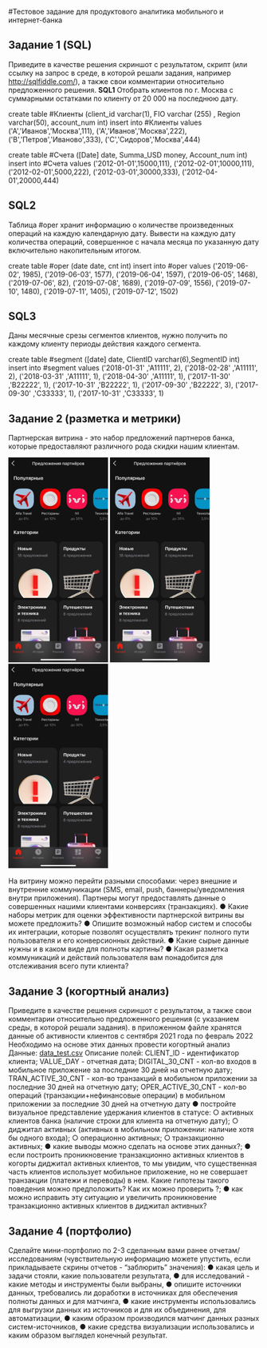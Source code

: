 #Тестовое задание для продуктового аналитика мобильного и интернет-банка

## Задание 1 (SQL)
Приведите в качестве решения скриншот с результатом, скрипт (или ссылку на запрос
в среде, в которой решали задания, например http://sqlfiddle.com/), а также свои
комментарии относительно предложенного решения.
**SQL1**
Отобрать клиентов по г. Москва с суммарными остатками по клиенту от 20 000 на
последнюю дату.

create table #Клиенты (client_id varchar(1), FIO varchar (255) , Region varchar(50),
account_num int)
insert into #Клиенты values
('A','Иванов','Москва',111),
('A','Иванов','Москва',222),
('B','Петров','Иваново',333),
('C','Сидоров','Москва',444)

create table #Cчета ([Date] date, Summa_USD money, Account_num int)
insert into #Cчета values
('2012-01-01',15000,111),
('2012-02-01',10000,111),
('2012-02-01',5000,222),
('2012-03-01',30000,333),
('2012-04-01',20000,444)

## SQL2
Таблица #oper хранит информацию о количестве произведенных операций на каждую
календарную дату.
Вывести на каждую дату количества операций, совершенное с начала месяца по
указанную дату включительно накопительным итогом.

create table #oper (date date, cnt int)
insert into #oper values
('2019-06-02', 1985),
('2019-06-03', 1577),
('2019-06-04', 1597),
('2019-06-05', 1468),
('2019-07-06', 82),
('2019-07-08', 1689),
('2019-07-09', 1556),
('2019-07-10', 1480),
('2019-07-11', 1405),
('2019-07-12', 1502)

## SQL3
Даны месячные срезы сегментов клиентов, нужно получить по каждому клиенту
периоды действия каждого сегмента.

create table #segment ([date] date, ClientID varchar(6),SegmentID int)
insert into #segment values
('2018-01-31' ,'A11111', 2),
('2018-02-28' ,'A11111', 2),
('2018-03-31' ,'A11111', 1),
('2018-04-30' ,'A11111', 1),
('2017-11-30' ,'B22222', 1),
('2017-10-31' ,'B22222', 1),
('2017-09-30' ,'B22222', 3),
('2017-09-30' ,'C33333', 1),
('2017-10-31' ,'C33333', 1)

## Задание 2 (разметка и метрики)
Партнерская витрина - это набор предложений партнеров банка, которые
предоставляют различного рода скидки нашим клиентам.

<p float="left">
  <img src="media/1.png" width="200" />
  <img src="media/1.png" width="200" />
  <img src="media/1.png" width="200" />
</p>

На витрину можно перейти разными способами: через внешние и внутренние
коммуникации (SMS, email, push, баннеры/уведомления внутри приложения).
Партнеры могут предоставлять данные о совершенных нашими клиентами конверсиях
(транзакциях).
● Какие наборы метрик для оценки эффективности партнерской витрины вы
можете предложить?
● Опишите возможный набор систем и способы их интеграции, которые позволят
осуществлять трекинг полного пути пользователя и его конверсионных
действий.
● Какие сырые данные нужны и в каком виде для полноты картины?
● Какая разметка коммуникаций и действий пользователя вам понадобится для
отслеживания всего пути клиента?

## Задание 3 (когортный анализ)
Приведите в качестве решения скриншот с результатом, а также свои комментарии
относительно предложенного решения (с указанием среды, в которой решали
задания).
в приложенном файле хранятся данные об активности клиентов с сентября 2021 года
по февраль 2022
Необходимо на основе этих данных провести когортный анализ
Данные: [data_test.csv](https://raw.githubusercontent.com/Propsih/test/main/data_test.csv)
Описание полей: 
CLIENT_ID - идентификатор клиента;
VALUE_DAY - отчетная дата;
DIGITAL_30_CNT - кол-во входов в мобильное приложение за последние 30 дней на
отчетную дату;
TRAN_ACTIVE_30_CNT - кол-во транзакций в мобильном приложении за последние 30
дней на отчетную дату;
OPER_ACTIVE_30_CNT - кол-во операций (транзакции+нефинансовые операции) в
мобильном приложении за последние 30 дней на отчетную дату
● постройте визуальное представление удержания клиентов в статусе:
    ○ активных клиентов банка (наличие строки для клиента на отчетную
    дату);
    ○ диджитал активных (активных в мобильном приложении: наличие хотя
    бы одного входа);
    ○ операционно активных;
    ○ транзакционно активных;
● какие выводы можно сделать на основе этих данных?;
● если построить проникновение транзакционно активных клиентов в когорты
диджитал активных клиентов, то мы увидим, что существенная часть клиентов
использует мобильное приложение, но не совершает транзакции (платежи и
переводы) в нем. Какие гипотезы такого поведения можно предположить? Как
их можно проверить ?;
● как можно исправить эту ситуацию и увеличить проникновение транзакционно
активных клиентов в диджитал активных?

## Задание 4 (портфолио)
Сделайте мини-портфолио по 2-3 сделанным вами ранее отчетам/исследованиям
(чувствительную информацию можете упустить, если прикладываете скрины отчетов -
“заблюрить” значения):
● какая цель и задачи стояли, какие пользователи результата,
● для исследований - какие методы и инструменты были выбраны,
● опишите источники данных, требовались ли доработки в источниках для
обеспечения полноты данных и для матчинга,
● какие инструменты использовались для выгрузки данных из источников и для их
объединения, для автоматизации,
● каким образом производился матчинг данных разных систем-источников,
● какие средства визуализации использовались и каким образом выглядел
конечный результат.


